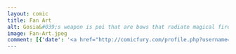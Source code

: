 ```yaml
---
layout: comic
title: Fan Art
alt: Gosia&#039;s weapon is poi that are bows that radiate magical fire.
image: Fan-Art.jpeg
comment: [{'date': '<a href="http://comicfury.com/profile.php?username=tecco_dsilva" title="tecco_dsilva">tecco_dsilva</a>', 'username': 'tecco_dsilva', 'comment': 'Well I spent all weekend making fan art for <a href="https://www.facebook.com/ambrodustartanddesign">Ambrodust</a>\'s magical girls instead of a comic so that\'s what you get.  I thought I\'d see if I could make something that doesn\'t look 100% shitty, but it\'s way time-consuming so that\'s probably the last time that will happen.'}]
---
```

